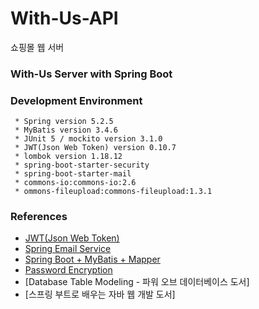 # With-Us-API
쇼핑몰 웹 서버

### With-Us Server with Spring Boot

### Development Environment
```
 * Spring version 5.2.5
 * MyBatis version 3.4.6
 * JUnit 5 / mockito version 3.1.0
 * JWT(Json Web Token) version 0.10.7
 * lombok version 1.18.12
 * spring-boot-starter-security
 * spring-boot-starter-mail
 * commons-io:commons-io:2.6
 * ommons-fileupload:commons-fileupload:1.3.1
 ```

### References
 * [JWT(Json Web Token)](https://jwt.io/)
 * [Spring Email Service](https://docs.spring.io/spring-framework/docs/5.0.0.BUILD-SNAPSHOT/spring-framework-reference/html/mail.html)
 * [Spring Boot + MyBatis + Mapper](https://mybatis.org/spring-boot-starter/mybatis-spring-boot-autoconfigure/)
 * [Password Encryption](https://mia-dahae.tistory.com/120)
 * [Database Table Modeling - 파워 오브 데이터베이스 도서]
 * [스프링 부트로 배우는 자바 웹 개발 도서]